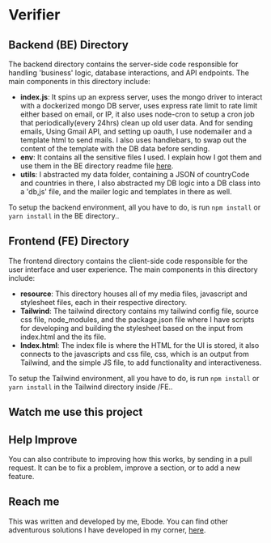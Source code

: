 # Verifier

## Backend (BE) Directory

The backend directory contains the server-side code responsible for handling 'business' logic, database interactions, and API endpoints. The main components in this directory include:

- **index.js**: It spins up an express server, uses the mongo driver to interact with a dockerized mongo DB server, uses express rate limit to rate limit either based on email, or IP, it also uses node-cron to setup a cron job that periodically(every 24hrs) clean up old user data. And for sending emails, Using Gmail API, and setting up oauth, I use nodemailer and a template html to send mails. I also uses handlebars, to swap out the content of the template with the DB data before sending. 
- **env**: It contains all the sensitive files I used. I explain how I got them and use them in the BE directory readme file [here](https://github.com/eebod/Verifier/blob/main/BE/readme.md).
- **utils**: I abstracted my data folder, containing a JSON of countryCode and countries in there, I also abstracted my DB logic into a DB class into a 'db,js' file, and the mailer logic and templates in there as well.

To setup the backend environment, all you have to do, is run ```npm install``` or ```yarn install``` in the BE directory..

## Frontend (FE) Directory

The frontend directory contains the client-side code responsible for the user interface and user experience. The main components in this directory include:

- **resource**: This directory houses all of my media files, javascript and stylesheet files, each in their respective directory.
- **Tailwind**: The tailwind directory contains my tailwind config file, source css file, node_modules, and the package.json file where I have scripts for developing and building the stylesheet based on the input from index.html and the its file.
- **Index.html**: The index file is where the HTML for the UI is stored, it also connects to the javascripts and css file, css, which is an output from Tailwind, and the simple JS file, to add functionality and interactiveness.

To setup the Tailwind environment, all you have to do, is run ```npm install``` or ```yarn install``` in the Tailwind directory inside /FE..


## Watch me use this project
<!-- [![Watch me use this project](<img-link>)](<video-url>)  
Click on Image to Youtube video or use link: <video-url> -->


## Help Improve
You can also contribute to improving how this works, by sending in a pull request. It can be to fix a problem, improve a section, or to add a new feature.


## Reach me
This was written and developed by me, Ebode.
You can find other adventurous solutions I have developed in my corner, [here](https://www.ebode.dev).